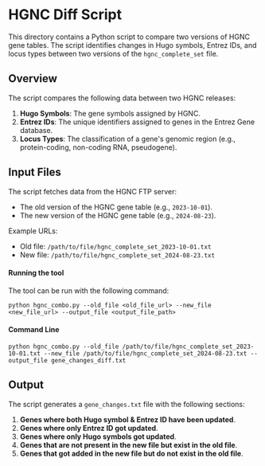 # HGNC Diff Script

This directory contains a Python script to compare two versions of HGNC gene tables. The script identifies changes in Hugo symbols, Entrez IDs, and locus types between two versions of the `hgnc_complete_set` file.

## Overview

The script compares the following data between two HGNC releases:
1. **Hugo Symbols**: The gene symbols assigned by HGNC.
2. **Entrez IDs**: The unique identifiers assigned to genes in the Entrez Gene database.
3. **Locus Types**: The classification of a gene's genomic region (e.g., protein-coding, non-coding RNA, pseudogene).

## Input Files

The script fetches data from the HGNC FTP server:
- The old version of the HGNC gene table (e.g., `2023-10-01`).
- The new version of the HGNC gene table (e.g., `2024-08-23`).

Example URLs:
- Old file: `/path/to/file/hgnc_complete_set_2023-10-01.txt`
- New file: `/path/to/file/hgnc_complete_set_2024-08-23.txt`

#### Running the tool

The tool can be run with the following command:

```
python hgnc_combo.py --old_file <old_file_url> --new_file <new_file_url> --output_file <output_file_path>

```

#### Command Line
```
python hgnc_combo.py --old_file /path/to/file/hgnc_complete_set_2023-10-01.txt --new_file /path/to/file/hgnc_complete_set_2024-08-23.txt --output_file gene_changes_diff.txt

```

## Output

The script generates a `gene_changes.txt` file with the following sections:
1. **Genes where both Hugo symbol & Entrez ID have been updated**.
2. **Genes where only Entrez ID got updated**.
3. **Genes where only Hugo symbols got updated**.
4. **Genes that are not present in the new file but exist in the old file**.
5. **Genes that got added in the new file but do not exist in the old file**.
